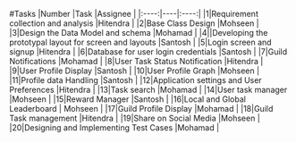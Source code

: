 #Tasks
|Number   |Task    |Assignee    |
|:----:|----|:----:|
|1|Requirement collection and analysis    |Hitendra    |
|2|Base Class Design    |Mohseen    |
|3|Design the Data Model and schema    |Mohamad    |
|4||Developing the prototypal layout for screen and layouts    |Santosh    |
|5|Login screen and signup    |Hitendra    |
|6|Database for user login credentials    |Santosh    |
|7|Guild Notifications    |Mohamad    |
|8|User Task Status Notification    |Hitendra    |
|9|User Profile Display    |Santosh    |
|10|User Profile Graph    |Mohseen    |
|11|Profile data Handling    |Santosh    |
|12|Application settings and User Preferences    |Hitendra    |
|13|Task search    |Mohamad    |
|14|User task manager    |Mohseen    |
|15|Reward Manager    |Santosh    |
|16|Local and Global Leaderboard    | Mohseen    |
|17|Guild Profile Display    |Mohamad     |
|18|Guild Task management    |Hitendra    |
|19|Share on Social Media   |Mohseen     |
|20|Designing and Implementing Test Cases    |Mohamad    |
